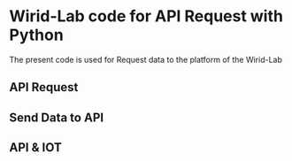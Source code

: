 # Wirid-Lab code for API Request with Python

The present code is used for Request data to the platform of the Wirid-Lab


## API Request


## Send Data to API


## API & IOT
